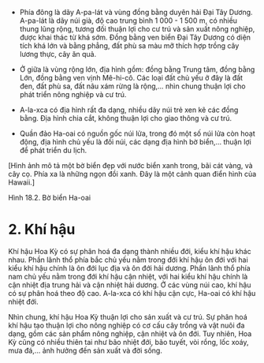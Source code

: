 + Phía đông là dãy A-pa-lát và vùng đồng bằng duyên hải Đại Tây Dương. A-pa-lát là dãy núi già, độ cao trung bình 1 000 - 1 500 m, có nhiều thung lũng rộng, tương đối thuận lợi cho cư trú và sản xuất nông nghiệp, được khai thác từ khá sớm. Đồng bằng ven biển Đại Tây Dương có diện tích khá lớn và bằng phẳng, đất phù sa màu mỡ thích hợp trồng cây lương thực, cây ăn quả.

+ Ở giữa là vùng rộng lớn, địa hình gồm: đồng bằng Trung tâm, đồng bằng Lớn, đồng bằng ven vịnh Mê-hi-cô. Các loại đất chủ yếu ở đây là đất đen, đất phù sa, đất nâu xám rừng là rộng,... nhìn chung thuận lợi cho phát triển nông nghiệp và cư trú.

- A-la-xca có địa hình rất đa dạng, nhiều dãy núi trẻ xen kẽ các đồng bằng. Địa hình chia cắt, không thuận lợi cho giao thông và cư trú.

- Quần đảo Ha-oai có nguồn gốc núi lửa, trong đó một số núi lửa còn hoạt động, địa hình chủ yếu là đồi núi, các dạng địa hình bờ biển,... thuận lợi để phát triển du lịch.

[Hình ảnh mô tả một bờ biển đẹp với nước biển xanh trong, bãi cát vàng, và cây cọ. Phía xa là những ngọn đồi xanh. Đây là một cảnh quan điển hình của Hawaii.]

Hình 18.2. Bờ biển Ha-oai

# 2. Khí hậu

Khí hậu Hoa Kỳ có sự phân hoá đa dạng thành nhiều đới, kiểu khí hậu khác nhau. Phần lãnh thổ phía bắc chủ yếu nằm trong đới khí hậu ôn đới với hai kiểu khí hậu chính là ôn đới lục địa và ôn đới hải dương. Phần lãnh thổ phía nam chủ yếu nằm trong đới khí hậu cận nhiệt, với hai kiểu khí hậu chính là cận nhiệt địa trung hải và cận nhiệt hải dương. Ở các vùng núi cao, khí hậu có sự phân hoá theo độ cao. A-la-xca có khí hậu cận cực, Ha-oai có khí hậu nhiệt đới.

Nhìn chung, khí hậu Hoa Kỳ thuận lợi cho sản xuất và cư trú. Sự phân hoá khí hậu tạo thuận lợi cho nông nghiệp có cơ cấu cây trồng và vật nuôi đa dạng, gồm các sản phẩm nông nghiệp, cận nhiệt và ôn đới. Tuy nhiên, Hoa Kỳ cũng có nhiều thiên tai như bão nhiệt đới, bão tuyết, vòi rồng, lốc xoáy, mưa đá,... ảnh hưởng đến sản xuất và đời sống.
